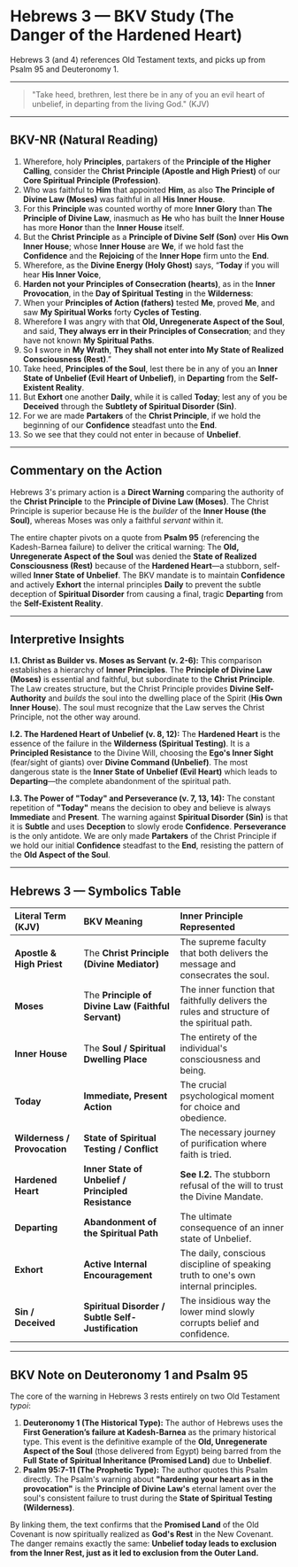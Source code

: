 
# Hebrews 3 — BKV Study (The Danger of the Hardened Heart)

Hebrews 3 (and 4) references Old Testament texts, and picks up from Psalm 95 and Deuteronomy 1.

---

> "Take heed, brethren, lest there be in any of you an evil heart of unbelief, in departing from the living God." (KJV)

---

## BKV-NR (Natural Reading)

1. Wherefore, holy **Principles**, partakers of the **Principle of the Higher Calling**, consider the **Christ Principle (Apostle and High Priest)** of our **Core Spiritual Principle (Profession)**.
2. Who was faithful to **Him** that appointed **Him**, as also **The Principle of Divine Law (Moses)** was faithful in all **His Inner House**.
3. For this **Principle** was counted worthy of more **Inner Glory** than **The Principle of Divine Law**, inasmuch as **He** who has built the **Inner House** has more **Honor** than the **Inner House** itself.
6. But the **Christ Principle** as a **Principle of Divine Self (Son)** over **His Own Inner House**; whose **Inner House** are **We**, if we hold fast the **Confidence** and the **Rejoicing** of the **Inner Hope** firm unto the **End**.
7. Wherefore, as the **Divine Energy (Holy Ghost)** says, “**Today** if you will hear **His Inner Voice**,
8. **Harden not your Principles of Consecration (hearts)**, as in the **Inner Provocation**, in the **Day of Spiritual Testing** in the **Wilderness**:
9. When your **Principles of Action (fathers)** tested **Me**, proved **Me**, and saw **My Spiritual Works** forty **Cycles of Testing**.
10. Wherefore **I** was angry with that **Old, Unregenerate Aspect of the Soul**, and said, **They always err in their Principles of Consecration**; and they have not known **My Spiritual Paths**.
11. So **I** swore in **My Wrath**, **They shall not enter into My State of Realized Consciousness (Rest)**.”
12. Take heed, **Principles of the Soul**, lest there be in any of you an **Inner State of Unbelief (Evil Heart of Unbelief)**, in **Departing** from the **Self-Existent Reality**.
13. But **Exhort** one another **Daily**, while it is called **Today**; lest any of you be **Deceived** through the **Subtlety of Spiritual Disorder (Sin)**.
14. For we are made **Partakers** of the **Christ Principle**, if we hold the beginning of our **Confidence** steadfast unto the **End**.
19. So we see that they could not enter in because of **Unbelief**.

---

## Commentary on the Action

Hebrews 3's primary action is a **Direct Warning** comparing the authority of the **Christ Principle** to the **Principle of Divine Law (Moses)**. The Christ Principle is superior because He is the *builder* of the **Inner House (the Soul)**, whereas Moses was only a faithful *servant* within it.

The entire chapter pivots on a quote from **Psalm 95** (referencing the Kadesh-Barnea failure) to deliver the critical warning: The **Old, Unregenerate Aspect of the Soul** was denied the **State of Realized Consciousness (Rest)** because of the **Hardened Heart**—a stubborn, self-willed **Inner State of Unbelief**. The BKV mandate is to maintain **Confidence** and actively **Exhort** the internal principles **Daily** to prevent the subtle deception of **Spiritual Disorder** from causing a final, tragic **Departing** from the **Self-Existent Reality**.

---

## Interpretive Insights

**I.1. Christ as Builder vs. Moses as Servant (v. 2-6):** This comparison establishes a hierarchy of **Inner Principles**. The **Principle of Divine Law (Moses)** is essential and faithful, but subordinate to the **Christ Principle**. The Law creates structure, but the Christ Principle provides **Divine Self-Authority** and *builds* the soul into the dwelling place of the Spirit (**His Own Inner House**). The soul must recognize that the Law serves the Christ Principle, not the other way around.

**I.2. The Hardened Heart of Unbelief (v. 8, 12):** The **Hardened Heart** is the essence of the failure in the **Wilderness (Spiritual Testing)**. It is a **Principled Resistance** to the Divine Will, choosing the **Ego's Inner Sight** (fear/sight of giants) over **Divine Command (Unbelief)**. The most dangerous state is the **Inner State of Unbelief (Evil Heart)** which leads to **Departing**—the complete abandonment of the spiritual path.

**I.3. The Power of "Today" and Perseverance (v. 7, 13, 14):** The constant repetition of **"Today"** means the decision to obey and believe is always **Immediate** and **Present**. The warning against **Spiritual Disorder (Sin)** is that it is **Subtle** and uses **Deception** to slowly erode **Confidence**. **Perseverance** is the only antidote. We are only made **Partakers** of the Christ Principle if we hold our initial **Confidence** steadfast to the **End**, resisting the pattern of the **Old Aspect of the Soul**.

---

## Hebrews 3 — Symbolics Table

| Literal Term (KJV) | BKV Meaning | Inner Principle Represented |
| :--- | :--- | :--- |
| **Apostle & High Priest** | The **Christ Principle (Divine Mediator)** | The supreme faculty that both delivers the message and consecrates the soul. |
| **Moses** | The **Principle of Divine Law (Faithful Servant)** | The inner function that faithfully delivers the rules and structure of the spiritual path. |
| **Inner House** | The **Soul / Spiritual Dwelling Place** | The entirety of the individual's consciousness and being. |
| **Today** | **Immediate, Present Action** | The crucial psychological moment for choice and obedience. |
| **Wilderness / Provocation** | **State of Spiritual Testing / Conflict** | The necessary journey of purification where faith is tried. |
| **Hardened Heart** | **Inner State of Unbelief / Principled Resistance** | **See I.2.** The stubborn refusal of the will to trust the Divine Mandate. |
| **Departing** | **Abandonment of the Spiritual Path** | The ultimate consequence of an inner state of Unbelief. |
| **Exhort** | **Active Internal Encouragement** | The daily, conscious discipline of speaking truth to one's own internal principles. |
| **Sin / Deceived** | **Spiritual Disorder / Subtle Self-Justification** | The insidious way the lower mind slowly corrupts belief and confidence. |

***

## BKV Note on Deuteronomy 1 and Psalm 95

The core of the warning in Hebrews 3 rests entirely on two Old Testament *typoi*:

1.  **Deuteronomy 1 (The Historical Type):** The author of Hebrews uses the **First Generation’s failure at Kadesh-Barnea** as the primary historical type. This event is the definitive example of the **Old, Unregenerate Aspect of the Soul** (those delivered from Egypt) being barred from the **Full State of Spiritual Inheritance (Promised Land)** due to **Unbelief**.
2.  **Psalm 95:7-11 (The Prophetic Type):** The author quotes this Psalm directly. The Psalm's warning about **"hardening your heart as in the provocation"** is the **Principle of Divine Law's** eternal lament over the soul's consistent failure to trust during the **State of Spiritual Testing (Wilderness)**.

By linking them, the text confirms that the **Promised Land** of the Old Covenant is now spiritually realized as **God's Rest** in the New Covenant. The danger remains exactly the same: **Unbelief today leads to exclusion from the Inner Rest, just as it led to exclusion from the Outer Land.**
